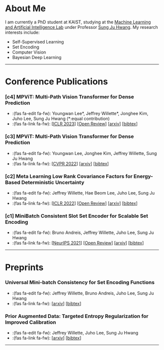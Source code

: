 # About Me

I am currently a PhD student at KAIST, studying at the [Machine Learning and Artificial Intelligence
Lab](https://www.mlai-kaist.com/) under Professor [Sung Ju Hwang](http://www.sungjuhwang.com/). My research interests
include:

* Self-Supervised Learning
* Set Encoding
* Computer Vision
* Bayesian Deep Learning

---
# Conference Publications

### [c4] MPViT: Multi-Path Vision Transformer for Dense Prediction
* :(fas fa-edit fa-fw): Youngwan Lee*, Jeffrey Willette*, Jonghee Kim, Juho Lee, Sung Ju Hwang (*:equal contribution)
* :(fas fa-link fa-fw): 
    [[ICLR 2023]()] 
    [[Open Review](https://openreview.net/forum?id=7sn6Vxp92xV)]
    [[arxiv](https://arxiv.org/abs/2112.11010)] 
    [[bibtex](/bibtex/exploring-the-role-of-mean-teachers-in-ssl-mae.html)] 

### [c3] MPViT: Multi-Path Vision Transformer for Dense Prediction
* :(fas fa-edit fa-fw): Youngwan Lee, Jonghee Kim, Jeffrey Willette, Sung Ju Hwang
* :(fas fa-link fa-fw): 
    [[CVPR 2022](https://cvpr2022.thecvf.com/)] [[arxiv](https://arxiv.org/abs/2112.11010)] 
    [[bibtex](/bibtex/mpvit-multi-path-vision-transformer-for-dense-predictions.html)]

### [c2] Meta Learning Low Rank Covariance Factors for Energy-Based Deterministic Uncertainty
* :(fas fa-edit fa-fw): Jeffrey Willette, Hae Beom Lee, Juho Lee, Sung Ju Hwang
* :(fas fa-link fa-fw): 
    [[ICLR 2022](https://iclr.cc/Conferences/2022)] 
    [[Open Review](https://openreview.net/forum?id=GQd7mXSPua)] 
    [[arxiv](https://arxiv.org/abs/2110.06381)] 
    [[bibtex](/bibtex/meta-learning-low-rank-covariance-factors-for-energy-based-deterministic-uncertainty.html)]

### [c1] MiniBatch Consistent Slot Set Encoder for Scalable Set Encoding
* :(fas fa-edit fa-fw): Bruno Andreis, Jeffrey Willette, Juho Lee, Sung Ju Hwang
* :(fas fa-link fa-fw): 
    [[NeurIPS 2021](https://proceedings.neurips.cc/paper/2021/hash/b24d516bb65a5a58079f0f3526c87c57-Abstract.html)] 
    [[Open Review](https://openreview.net/forum?id=FTdrVlWfvsz)] 
    [[arxiv](https://arxiv.org/abs/2103.01615)] 
    [[bibtex](/bibtex/minibatch-consistent-slot-set-encoder-for-scalable-set-encoding.html)]


---
# Preprints

### Universal Mini-batch Consistency for Set Encoding Functions
* :(fas fa-edit fa-fw): Jeffrey Willette, Bruno Andreis, Juho Lee, Sung Ju Hwang
* :(fas fa-link fa-fw): [[arxiv](https://arxiv.org/abs/2208.12401)] [[bibtex](/bibtex/universal-minibatch-consistency-for-set-encoding-functions.html)]

### Prior Augmented Data: Targeted Entropy Regularization for Improved Calibration
* :(fas fa-edit fa-fw): Jeffrey Willette, Juho Lee, Sung Ju Hwang
* :(fas fa-link fa-fw): [[arxiv](https://arxiv.org/abs/2102.10803)] [[bibtex](/bibtex/prior-augmented-data.html)]
---
